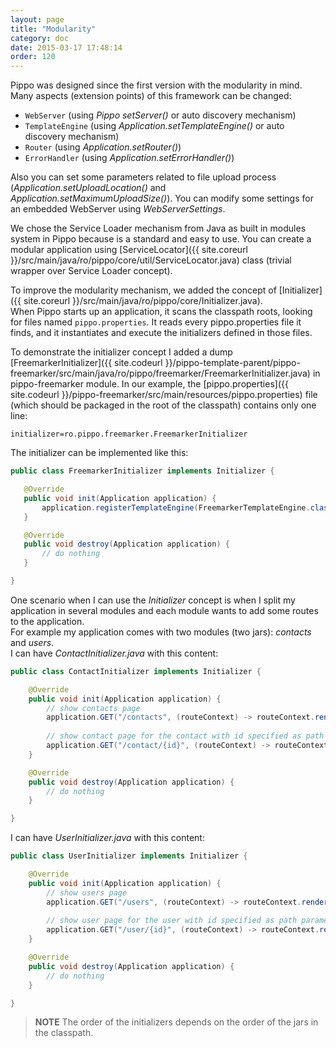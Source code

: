 ```yaml
---
layout: page
title: "Modularity"
category: doc
date: 2015-03-17 17:48:14
order: 120
---
```


Pippo was designed since the first version with the modularity in mind. Many aspects (extension points) of this framework can be changed:

- `WebServer` (using _Pippo setServer()_ or auto discovery mechanism)
- `TemplateEngine` (using _Application.setTemplateEngine()_ or auto discovery mechanism)
- `Router` (using _Application.setRouter()_)
- `ErrorHandler` (using _Application.setErrorHandler()_)

Also you can set some parameters related to file upload process (_Application.setUploadLocation()_ and _Application.setMaximumUploadSize()_).
You can modify some settings for an embedded WebServer using _WebServerSettings_.

We chose the Service Loader mechanism from Java as built in modules system in Pippo because is a standard and easy to use.
You can create a modular application using [ServiceLocator]({{ site.coreurl }}/src/main/java/ro/pippo/core/util/ServiceLocator.java) class (trivial wrapper over Service Loader concept).

To improve the modularity mechanism, we added the concept of [Initializer]({{ site.coreurl }}/src/main/java/ro/pippo/core/Initializer.java).  
When Pippo starts up an application, it scans the classpath roots, looking for files named `pippo.properties`. It reads 
every pippo.properties file it finds, and it instantiates and execute the initializers defined in those files. 

To demonstrate the initializer concept I added a dump [FreemarkerInitializer]({{ site.codeurl }}/pippo-template-parent/pippo-freemarker/src/main/java/ro/pippo/freemarker/FreemarkerInitializer.java) in pippo-freemarker module. In our example, 
the [pippo.properties]({{ site.codeurl }}/pippo-freemarker/src/main/resources/pippo.properties) file (which should be packaged in the root of the classpath) contains only one line:

```properties
initializer=ro.pippo.freemarker.FreemarkerInitializer
```

The initializer can be implemented like this:

 ```java
public class FreemarkerInitializer implements Initializer {

    @Override
    public void init(Application application) {
		application.registerTemplateEngine(FreemarkerTemplateEngine.class);
    }

    @Override
    public void destroy(Application application) {
        // do nothing    
    }

} 
 ```

One scenario when I can use the _Initializer_ concept is when I split my application in several modules and each module 
wants to add some routes to the application.  
For example my application comes with two modules (two jars): _contacts_ and _users_.  
I can have _ContactInitializer.java_ with this content:

```java
public class ContactInitializer implements Initializer {

    @Override
    public void init(Application application) {
        // show contacts page
        application.GET("/contacts", (routeContext) -> routeContext.render("contacts"));
        
        // show contact page for the contact with id specified as path parameter 
        application.GET("/contact/{id}", (routeContext) -> routeContext.render("contact"));
    }

    @Override
    public void destroy(Application application) {
        // do nothing
    }

}
```

I can have _UserInitializer.java_ with this content:

```java
public class UserInitializer implements Initializer {

    @Override
    public void init(Application application) {
        // show users page
        application.GET("/users", (routeContext) -> routeContext.render("users"));
        
        // show user page for the user with id specified as path parameter 
        application.GET("/user/{id}", (routeContext) -> routeContext.render("user"));
    }

    @Override
    public void destroy(Application application) {
        // do nothing
    }

}
```

>__NOTE__ The order of the initializers depends on the order of the jars in the classpath. 

